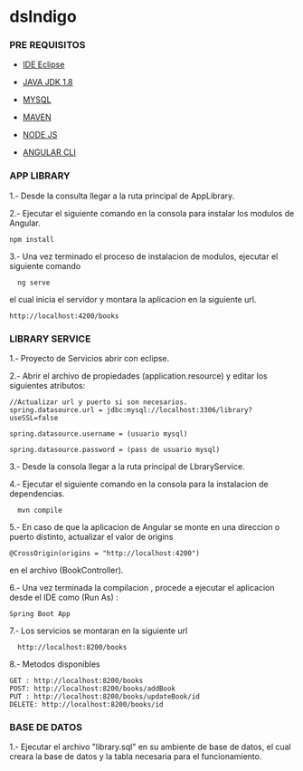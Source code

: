 # dsIndigo

### PRE REQUISITOS

* [IDE Eclipse](https://www.eclipse.org/downloads/)

* [JAVA JDK 1.8](http://www.oracle.com/technetwork/java/javase/downloads/jdk8-downloads-2133151.html)

* [MYSQL](https://dev.mysql.com/downloads/installer/)

* [MAVEN](https://maven.apache.org/install.html)

* [NODE JS](https://nodejs.org/es/)

* [ANGULAR CLI](https://cli.angular.io/)

### APP LIBRARY

1.- Desde la consulta llegar a la ruta principal de AppLibrary.

2.- Ejecutar el siguiente comando en la consola para instalar los modulos de Angular.
```
npm install
```
  
3.- Una vez terminado el proceso de instalacion de modulos, ejecutar el siguiente comando
```
  ng serve
```
  el cual inicia el servidor y montara la aplicacion en la siguiente url.
  
```
http://localhost:4200/books
```

### LIBRARY SERVICE
1.- Proyecto de Servicios abrir con eclipse.

2.- Abrir el archivo de propiedades (application.resource) y editar los siguientes atributos:
    
    //Actualizar url y puerto si son necesarios.
    spring.datasource.url = jdbc:mysql://localhost:3306/library?useSSL=false
    
    spring.datasource.username = (usuario mysql)
    
    spring.datasource.password = (pass de usuario mysql)
    

3.- Desde la consola llegar a la ruta principal de LbraryService.

4.- Ejecutar el siguiente comando en la consola para la instalacion de dependencias.

```
  mvn compile
```

5.- En caso de que la aplicacion de Angular se monte en una direccion o puerto distinto, actualizar el valor de  origins
```
@CrossOrigin(origins = "http://localhost:4200")

```

en el archivo (BookController).


6.- Una vez terminada la compilacion , procede a ejecutar el aplicacion desde el IDE como (Run As) :

```
Spring Boot App
```

7.- Los servicios se montaran en la siguiente url 

```
  http://localhost:8200/books
```

8.- Metodos disponibles

```
GET : http://localhost:8200/books
POST: http://localhost:8200/books/addBook
PUT : http://localhost:8200/books/updateBook/id
DELETE: http://localhost:8200/books/id
```

### BASE DE DATOS

1.- Ejecutar el archivo "library.sql" en su ambiente de base de datos, el cual creara la base de datos y la tabla necesaria para el funcionamiento.
